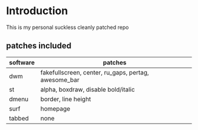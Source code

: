 # Introduction
This is my personal suckless cleanly patched repo

## patches included

| software  | patches |
| ------------- | ------------- |
| dwm  | fakefullscreen, center, ru_gaps, pertag, awesome_bar |
| st  | alpha, boxdraw, disable bold/italic |
| dmenu  | border, line height |
| surf  | homepage |
| tabbed  | none |
